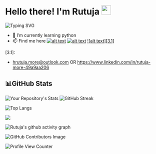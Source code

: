 <h1 style:"color:">Hello there! I'm Rutuja  <img src="https://raw.githubusercontent.com/MartinHeinz/MartinHeinz/master/wave.gif" width="30px"></h1>  

![Typing SVG](https://readme-typing-svg.herokuapp.com?font=DM+Sans&color=9E93DC&pause=1000&width=435&lines=I%E2%80%99m+interested+in+AI%2FML.;Always+learning!;Cloud+Enthusiast)

- 🌱 I’m currently learning python 
- 📫 Find me here
[![alt text][1.1]][1]
[![alt text][2.1]][2]
[![alt text][3.1]][3]

<!-- icons with padding -->

[1.1]: http://www.w3.org/2000/svg
[2.1]: http://i.imgur.com/P3YfQoD.png (facebook icon with padding)
[3.1]:

[1]: https://www.linkedin.com/in/rutuja-more-49a9aa206
[2]: http://www.facebook.com/sednaoui
[3]: https://plus.google.com/+CarlSednaoui
(https://www.linkedin.com/in/rutuja-more-49a9aa206/)
-  hrutuja.more@outlook.com OR
   https://www.linkedin.com/in/rutuja-more-49a9aa206
   
 <h2>📊GitHub Stats</h2>

![Your Repository's Stats](https://github-readme-stats.vercel.app/api?username=hrutuja-m&show_icons=true&theme=tokyonight)    ![GitHub Streak](https://github-readme-streak-stats.herokuapp.com?user=hrutuja-m&theme=tokyonight)

![Top Langs](https://github-readme-stats.vercel.app/api/top-langs/?username=hrutuja-m&layout=compact&theme=tokyonight)

<a href="https://github.com/hrutuja-m/AI-Basketball-Analysis"> <img align="center" src="https://github-readme-stats.vercel.app/api/pin/?username=hrutuja-m&theme=tokyonight&repo=AI-Basketball-Analysis"/>
</a>  

![Rutuja's github activity graph](https://activity-graph.herokuapp.com/graph?username=hrutuja-m&theme=material-palenight)

![GitHub Contributors Image](https://contrib.rocks/image?repo=hrutuja-m/Rutuja-More )

![Profile View Counter](https://komarev.com/ghpvc/?username=hrutuja-m)
<!--  <a href="https://github.com/hrutuja-m/SAGE">
  <img align="center" src="https://github-readme-stats.vercel.app/api/pin/?username=hrutuja-m&repo=SAGE" />
</a>  -->
